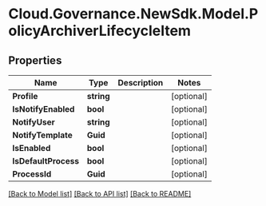 # Cloud.Governance.NewSdk.Model.PolicyArchiverLifecycleItem
## Properties

Name | Type | Description | Notes
------------ | ------------- | ------------- | -------------
**Profile** | **string** |  | [optional] 
**IsNotifyEnabled** | **bool** |  | [optional] 
**NotifyUser** | **string** |  | [optional] 
**NotifyTemplate** | **Guid** |  | [optional] 
**IsEnabled** | **bool** |  | [optional] 
**IsDefaultProcess** | **bool** |  | [optional] 
**ProcessId** | **Guid** |  | [optional] 

[[Back to Model list]](../README.md#documentation-for-models) [[Back to API list]](../README.md#documentation-for-api-endpoints) [[Back to README]](../README.md)

